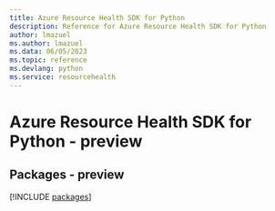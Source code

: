 ```yaml
---
title: Azure Resource Health SDK for Python
description: Reference for Azure Resource Health SDK for Python
author: lmazuel
ms.author: lmazuel
ms.data: 06/05/2023
ms.topic: reference
ms.devlang: python
ms.service: resourcehealth
---
```

# Azure Resource Health SDK for Python - preview
## Packages - preview
[!INCLUDE [packages](resource-health-index.md)]